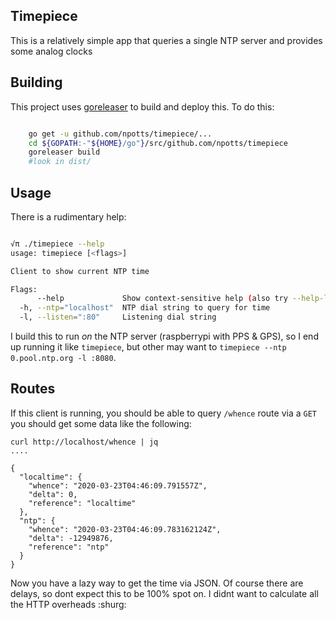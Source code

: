 ## Timepiece

This is a relatively simple app that queries a single NTP server and provides some analog clocks


## Building

This project uses [goreleaser](https://goreleaser.com/) to build and deploy this.  To do this:

```sh

    go get -u github.com/npotts/timepiece/...
    cd ${GOPATH:-"${HOME}/go"}/src/github.com/npotts/timepiece
    goreleaser build
    #look in dist/
```

## Usage

There is a rudimentary help:

```sh

√π ./timepiece --help
usage: timepiece [<flags>]

Client to show current NTP time

Flags:
      --help             Show context-sensitive help (also try --help-long and --help-man).
  -h, --ntp="localhost"  NTP dial string to query for time
  -l, --listen=":80"     Listening dial string

```

I build this to run _on_ the NTP server (raspberrypi with PPS & GPS), so I end up running it like `timepiece`, but other may want to `timepiece --ntp 0.pool.ntp.org -l :8080`.


## Routes

If this client is running, you should be able to query `/whence` route via a `GET` you should get some data like the following:

```
curl http://localhost/whence | jq
....

{
  "localtime": {
    "whence": "2020-03-23T04:46:09.791557Z",
    "delta": 0,
    "reference": "localtime"
  },
  "ntp": {
    "whence": "2020-03-23T04:46:09.783162124Z",
    "delta": -12949876,
    "reference": "ntp"
  }
}
```

Now you have a lazy way to get the time via JSON.  Of course there are delays, so dont expect this to be 100% spot on.  I didnt want to calculate all the HTTP overheads  :shurg:
